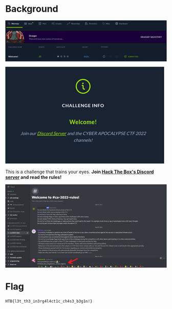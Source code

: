 # Background
![background1](https://raw.githubusercontent.com/siunam321/CTF-Writeups/main/Cyber-Apocalypse-CTF-2022/Warmup/Welcome!/images/background1.png)

![background2](https://raw.githubusercontent.com/siunam321/CTF-Writeups/main/Cyber-Apocalypse-CTF-2022/Warmup/Welcome!/images/background2.png)

This is a challenge that trains your eyes. **Join [Hack The Box's Discord server](https://discord.gg/hackthebox) and read the rules!**

![flag](https://raw.githubusercontent.com/siunam321/CTF-Writeups/main/Cyber-Apocalypse-CTF-2022/Warmup/Welcome!/images/flag.png)

# Flag
`HTB{l3t_th3_in3rg4l4ct1c_ch4s3_b3g1n!}`